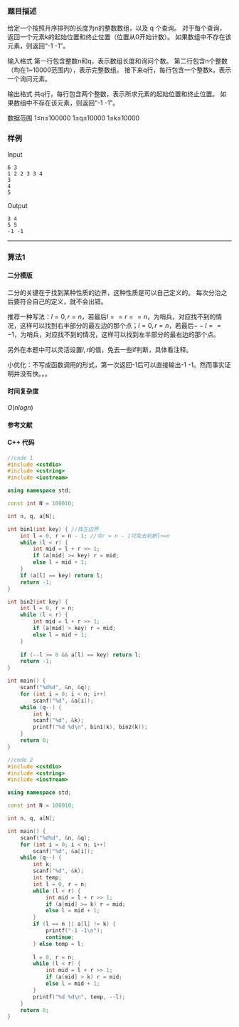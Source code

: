 ### 题目描述
给定一个按照升序排列的长度为n的整数数组，以及 q 个查询。
对于每个查询，返回一个元素k的起始位置和终止位置（位置从0开始计数）。
如果数组中不存在该元素，则返回“-1 -1”。

输入格式
第一行包含整数n和q，表示数组长度和询问个数。
第二行包含n个整数（均在1~10000范围内），表示完整数组。
接下来q行，每行包含一个整数k，表示一个询问元素。

输出格式
共q行，每行包含两个整数，表示所求元素的起始位置和终止位置。
如果数组中不存在该元素，则返回“-1 -1”。

数据范围
1≤n≤100000 
1≤q≤10000 
1≤k≤10000

### 样例

Input

```
6 3
1 2 2 3 3 4
3
4
5
```

Output

```
3 4
5 5
-1 -1
```

----------

### 算法1
#### 二分模版
二分的关键在于找到某种性质的边界，这种性质是可以自己定义的。
每次分治之后要符合自己的定义，就不会出错。

推荐一种写法：$l = 0, r = n$，若最后$l == r == n$，为哨兵，对应找不到的情况，这样可以找到右半部分的最左边的那个点；$l = 0, r = n$，若最后$--l == -1$，为哨兵，对应找不到的情况，这样可以找到左半部分的最右边的那个点。

另外在本题中可以灵活设置$l, r$的值，免去一些if判断，具体看注释。

小优化：不写成函数调用的形式，第一次返回-1后可以直接输出-1 -1。然而事实证明并没有快。。。

#### 时间复杂度

$O(nlogn)$

#### 参考文献

#### C++ 代码

``` cpp
//code 1
#include <cstdio>
#include <cstring>
#include <iostream>

using namespace std;

const int N = 100010;

int n, q, a[N];

int bin1(int key) { //找左边界
    int l = 0, r = n - 1; //令r = n - 1可免去判断l>=n
    while (l < r) {
        int mid = l + r >> 1;
        if (a[mid] >= key) r = mid;
        else l = mid + 1;
    }
    if (a[l] == key) return l;
    return -1;
}

int bin2(int key) {
    int l = 0, r = n;
    while (l < r) {
        int mid = l + r >> 1;
        if (a[mid] > key) r = mid;
        else l = mid + 1;
    }
    
    if (--l >= 0 && a[l] == key) return l;
    return -1;
}

int main() {
    scanf("%d%d", &n, &q);
    for (int i = 0; i < n; i++)
        scanf("%d", &a[i]);
    while (q--) {
        int k;
        scanf("%d", &k);
        printf("%d %d\n", bin1(k), bin2(k));
    }
    return 0;
}

//code 2
#include <cstdio>
#include <cstring>
#include <iostream>

using namespace std;

const int N = 100010;

int n, q, a[N];

int main() {
    scanf("%d%d", &n, &q);
    for (int i = 0; i < n; i++)
        scanf("%d", &a[i]);
    while (q--) {
        int k;
        scanf("%d", &k);
        int temp;
        int l = 0, r = n;
        while (l < r) {
            int mid = l + r >> 1;
            if (a[mid] >= k) r = mid;
            else l = mid + 1;
        }
        if (l == n || a[l] != k) {
            printf("-1 -1\n");
            continue;
        } else temp = l;
        
        l = 0, r = n;
        while (l < r) {
            int mid = l + r >> 1;
            if (a[mid] > k) r = mid;
            else l = mid + 1;
        }
        printf("%d %d\n", temp, --l);
    }
    return 0;
}
```